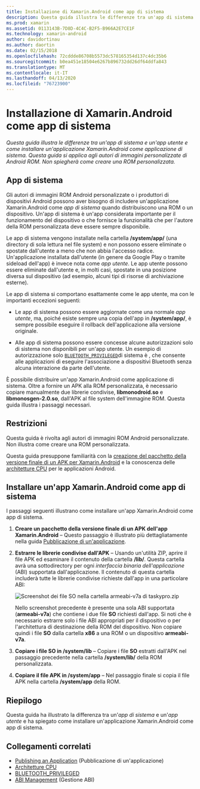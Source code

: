 ```yaml
---
title: Installazione di Xamarin.Android come app di sistema
description: Questa guida illustra le differenze tra un'app di sistema e un'app utente e spiega come installare un'applicazione Xamarin.Android come applicazione di sistema. Questa guida è rivolta agli autori di immagini ROM Android personalizzate. Non illustra come creare una ROM personalizzata.
ms.prod: xamarin
ms.assetid: 0113143B-7D8D-4C4C-B2F5-B966A2E7CE1F
ms.technology: xamarin-android
author: davidortinau
ms.author: daortin
ms.date: 02/15/2018
ms.openlocfilehash: 72cddde86708b5573dc578165354d137c4dc35b6
ms.sourcegitcommit: b0ea451e18504e6267b896732dd26df64ddfa843
ms.translationtype: MT
ms.contentlocale: it-IT
ms.lasthandoff: 04/13/2020
ms.locfileid: "76723900"
---
```

# <a name="installing-xamarinandroid-as-a-system-app"></a>Installazione di Xamarin.Android come app di sistema

_Questa guida illustra le differenze tra un'app di sistema e un'app utente e come installare un'applicazione Xamarin.Android come applicazione di sistema. Questa guida si applica agli autori di immagini personalizzate di Android ROM. Non spiegherà come creare una ROM personalizzata._

## <a name="system-app"></a>App di sistema

Gli autori di immagini ROM Android personalizzate o i produttori di dispositivi Android possono aver bisogno di includere un'applicazione Xamarin.Android come _app di sistema_ quando distribuiscono una ROM o un dispositivo. Un'app di sistema è un'app considerata importante per il funzionamento del dispositivo o che fornisce la funzionalità che per l'autore della ROM personalizzata deve essere sempre disponibile.

Le app di sistema vengono installate nella cartella **/system/app/** (una directory di sola lettura nel file system) e non possono essere eliminate o spostate dall'utente a meno che non abbia l'accesso radice. Un'applicazione installata dall'utente (in genere da Google Play o tramite sideload dell'app) è invece nota come _app utente_. Le app utente possono essere eliminate dall'utente e, in molti casi, spostate in una posizione diversa sul dispositivo (ad esempio, alcuni tipi di risorse di archiviazione esterne).

Le app di sistema si comportano esattamente come le app utente, ma con le importanti eccezioni seguenti:

- Le app di sistema possono essere aggiornate come una normale _app utente_, ma, poiché esiste sempre una copia dell'app in **/system/app/**, è sempre possibile eseguire il rollback dell'applicazione alla versione originale.

- Alle app di sistema possono essere concesse alcune autorizzazioni solo di sistema non disponibili per un'app utente. Un esempio di autorizzazione solo [`BLUETOOTH_PRIVILEGED`](https://developer.android.com/reference/android/Manifest.permission.html#BLUETOOTH_PRIVILEGED)di sistema è , che consente alle applicazioni di eseguire l'associazione a dispositivi Bluetooth senza alcuna interazione da parte dell'utente.

È possibile distribuire un'app Xamarin.Android come applicazione di sistema. Oltre a fornire un APK alla ROM personalizzata, è necessario copiare manualmente due librerie condivise, **libmonodroid.so** e **libmonosgen-2.0.so**, dall'APK al file system dell'immagine ROM. Questa guida illustra i passaggi necessari.

## <a name="restrictions"></a>Restrizioni

Questa guida è rivolta agli autori di immagini ROM Android personalizzate. Non illustra come creare una ROM personalizzata.

Questa guida presuppone familiarità con la [creazione del pacchetto della versione finale di un APK per Xamarin.Android](~/android/deploy-test/publishing/index.md) e la conoscenza delle [architetture CPU](~/android/app-fundamentals/cpu-architectures.md) per le applicazioni Android.

## <a name="install-a-xamarinandroid-app-as-a-system-app"></a>Installare un'app Xamarin.Android come app di sistema

I passaggi seguenti illustrano come installare un'app Xamarin.Android come app di sistema.

1. **Creare un pacchetto della versione finale di un APK dell'app Xamarin.Android** &ndash; Questo passaggio è illustrato più dettagliatamente nella guida [Pubblicazione di un'applicazione](~/android/deploy-test/publishing/index.md).

2. **Estrarre le librerie condivise dall'APK** &ndash; Usando un'utilità ZIP, aprire il file APK ed esaminare il contenuto della cartella **/lib/**. Questa cartella avrà una sottodirectory per ogni _interfaccia binaria dell'applicazione_ (ABI) supportata dall'applicazione. Il contenuto di questa cartella includerà tutte le librerie condivise richieste dall'app in una particolare ABI:

    ![Screenshot dei file SO nella cartella armeabi-v7a di taskypro.zip](install-system-app-images/install-system-app-01.png)

   Nello screenshot precedente è presente una sola ABI supportata (**armeabi-v7a**) che contiene i due file **SO** richiesti dall'app. Si noti che è necessario estrarre solo i file ABI appropriati per il dispositivo o per l'architettura di destinazione della ROM del dispositivo. Non copiare quindi i file **SO** dalla cartella **x86** a una ROM o un dispositivo **armeabi-v7a**.

3. **Copiare i file SO in /system/lib** &ndash; Copiare i file **SO** estratti dall'APK nel passaggio precedente nella cartella **/system/lib/** della ROM personalizzata.

4. **Copiare il file APK in /system/app** &ndash; Nel passaggio finale si copia il file APK nella cartella **/system/app** della ROM.

## <a name="summary"></a>Riepilogo

Questa guida ha illustrato la differenza tra un'_app di sistema_ e un'_app utente_ e ha spiegato come installare un'applicazione Xamarin.Android come app di sistema.

## <a name="related-links"></a>Collegamenti correlati

- [Publishing an Application](~/android/deploy-test/publishing/index.md) (Pubblicazione di un'applicazione)
- [Architetture CPU](~/android/app-fundamentals/cpu-architectures.md)
- [BLUETOOTH_PRIVILEGED](https://developer.android.com/reference/android/Manifest.permission.html#BLUETOOTH_PRIVILEGED)
- [ABI Management](https://developer.android.com/ndk/guides/abis) (Gestione ABI)
